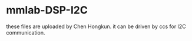# mmlab-DSP-I2C
these files are uploaded by Chen Hongkun.
it can be driven by ccs for I2C communication.